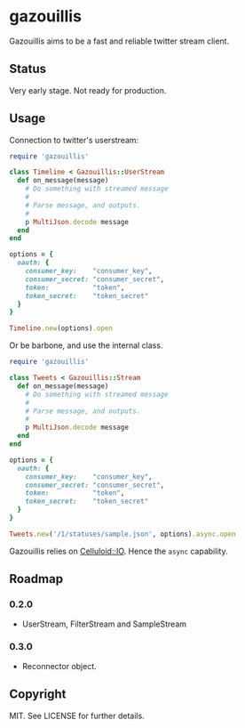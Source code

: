 # gazouillis

Gazouillis aims to be a fast and reliable twitter stream client.

## Status

Very early stage. Not ready for production.

## Usage

Connection to twitter's userstream:

``` ruby
require 'gazouillis'

class Timeline < Gazouillis::UserStream
  def on_message(message)
    # Do something with streamed message
    #
    # Parse message, and outputs.
    #
    p MultiJson.decode message
  end
end

options = {
  oauth: {
    consumer_key:    "consumer_key",
    consumer_secret: "consumer_secret",
    token:           "token",
    token_secret:    "token_secret"
  }
}

Timeline.new(options).open
```

Or be barbone, and use the internal class.

``` ruby
require 'gazouillis'

class Tweets < Gazouillis::Stream
  def on_message(message)
    # Do something with streamed message
    #
    # Parse message, and outputs.
    #
    p MultiJson.decode message
  end
end

options = {
  oauth: {
    consumer_key:    "consumer_key",
    consumer_secret: "consumer_secret",
    token:           "token",
    token_secret:    "token_secret"
  }
}

Tweets.new('/1/statuses/sample.json', options).async.open
```

Gazouillis relies on [Celluloid::IO](https://github.com/celluloid/celluloid-io).
Hence the `async` capability.

## Roadmap

### 0.2.0

  * UserStream, FilterStream and SampleStream

### 0.3.0

  * Reconnector object.

## Copyright

MIT. See LICENSE for further details.
